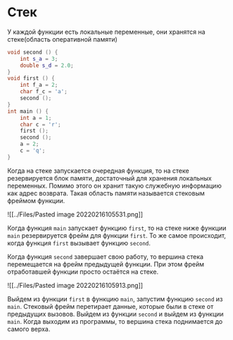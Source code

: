 # Стек
У каждой функции есть локальные переменные, они хранятся на стеке(область оперативной памяти)

```cpp
void second () { 
	int s_a = 3; 
	double s_d = 2.0; 
} 
void first () { 
	int f_a = 2; 
	char f_c = 'a'; 
	second (); 
} 
int main () { 
	int a = 1; 
	char c = 'r'; 
	first (); 
	second (); 
	a = 2; 
	c = 'q'; 
}
```

Когда на стеке запускается очередная функция, то на стеке резервируется блок памяти, достаточный для хранения локальных переменных. Помимо этого он хранит такую служебную информацию как адрес возврата. Такая область памяти называется стековым фреймом функции.

![[../Files/Pasted image 20220216105531.png]] 

Когда функция `main` запускает функцию `first`, то на стеке ниже функции `main` резервируется фрейм для функции `first`. То же самое происходит, когда функция `first` вызывает функцию `second`.

Когда функция `second` завершает свою работу, то вершина стека перемещается на фрейм предыдущей функции. При этом фрейм отработавшей функции просто остаётся на стеке.

![[../Files/Pasted image 20220216105913.png]]

 Выйдем из функции `first` в функцию `main`, запустим функцию `second` из `main`. Стековый фрейм перетирает данные, которые были в стеке от предыдущих вызовов. Выйдем из функции `second` и выйдем из функции `main`. Когда выходим из программы, то вершина стека поднимается до самого верха.
